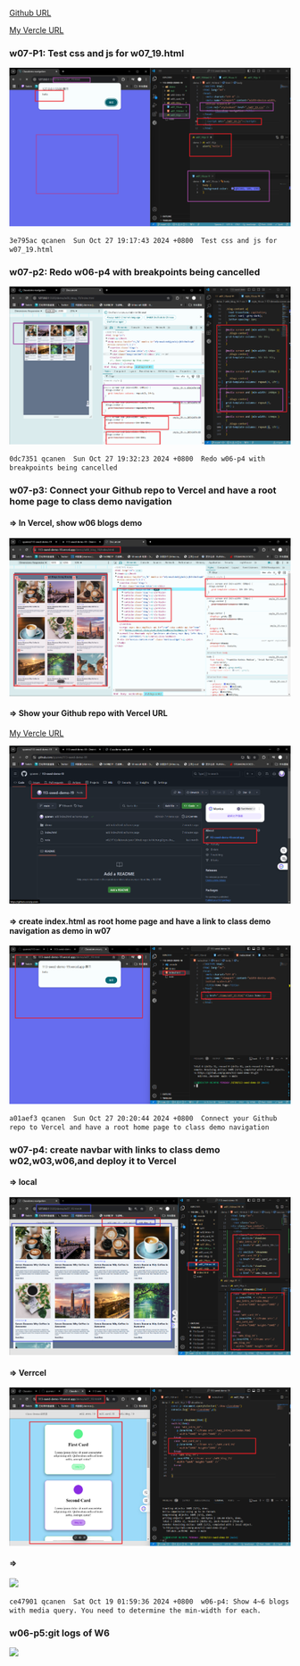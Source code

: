 [Github URL](https://github.com/qcanen/113-swed-demo-19)

[My Vercle URL](https://113-swed-demo-19.vercel.app/)

### w07-P1:  Test css and js for w07_19.html

![](w07-p1.png)

```
3e795ac qcanen  Sun Oct 27 19:17:43 2024 +0800  Test css and js for w07_19.html
```

### w07-p2: Redo w06-p4 with  breakpoints being cancelled 


![](w07-p2.png)


```
0dc7351 qcanen  Sun Oct 27 19:32:23 2024 +0800  Redo w06-p4 with  breakpoints being cancelled
```


### w07-p3: Connect your Github repo to Vercel and have a root home page to class demo navigation

#### => In Vercel, show w06 blogs demo
![](w07-p3-1.png)
#### => Show your Github repo with Vercel URL
[My Vercle URL](https://113-swed-demo-19.vercel.app/)

![](w07-p3-2.png)

#### => create index.html as root home page and have a link to class demo navigation as demo in w07

![](w07-p3-3.png)

```
a01aef3 qcanen  Sun Oct 27 20:20:44 2024 +0800  Connect your Github repo to Vercel and have a root home page to class demo navigation
```

### w07-p4: create navbar with links to class demo w02,w03,w06,and deploy it to Vercel

#### => local

![](w07-p4-1.png)

#### => Verrcel

![](w07-p4-2.png)

#### => 


![](w06-p4-3.png)

```
ce47901 qcanen  Sat Oct 19 01:59:36 2024 +0800  w06-p4: Show 4~6 blogs with media query. You need to determine the min-width for each.
```

### w06-p5:git logs of W6

![](w06-logs.png) 

